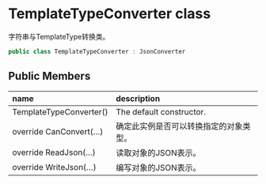 # TemplateTypeConverter class

字符串与TemplateType转换类。

``` c#
public class TemplateTypeConverter : JsonConverter
```

## Public Members

| name | description |
| :----- | :----- |
|TemplateTypeConverter()	|The default constructor.|
|override CanConvert(…)	|确定此实例是否可以转换指定的对象类型。|
|override ReadJson(…)	|读取对象的JSON表示。|
|override WriteJson(…)	|编写对象的JSON表示。|

